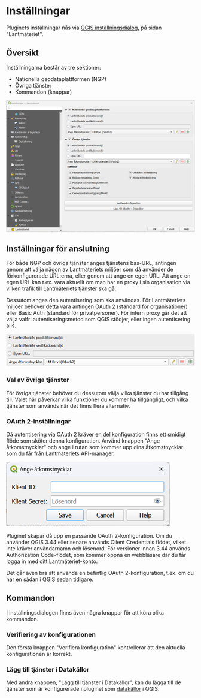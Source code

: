 # Inställningar

Pluginets inställningar nås via [QGIS inställningsdialog](https://docs.qgis.org/latest/en/docs/user_manual/introduction/qgis_configuration.html#options), på sidan "Lantmäteriet".

## Översikt

Inställningarna består av tre sektioner:

* Nationella geodataplattformen (NGP)
* Övriga tjänster
* Kommandon (knappar)

![Inställningarna för pluginet](installningar-oversikt.png)

## Inställningar för anslutning

För både NGP och övriga tjänster anges tjänstens bas-URL, antingen genom att välja någon av Lantmäteriets miljöer som
då använder de förkonfigurerade URL:erna, eller genom att ange en egen URL. Att ange en egen URL kan t.ex. vara aktuellt
om man har en proxy i sin organisation via vilken trafik till Lantmäteriets tjänster ska gå.

Dessutom anges den autentisering som ska användas. För Lantmäteriets miljöer behöver detta vara antingen OAuth 2
(standard för organisationer) eller Basic Auth (standard för privatpersoner). För intern proxy går det att välja valfri
autentiseringsmetod som QGIS stödjer, eller ingen autentisering alls.

![Inställningar för anslutning till tjänst](installningar-anslutning.png)

### Val av övriga tjänster

För övriga tjänster behöver du dessutom välja vilka tjänster du har tillgång till. Valet här påverkar vilka funktioner
du kommer ha tillgängligt, och vilka tjänster som används när det finns flera alternativ.

### OAuth 2-inställningar

Då autentisering via OAuth 2 kräver en del konfiguration finns ett smidigt flöde som sköter denna konfiguration. Använd
knappen "Ange åtkomstnycklar" och ange i rutan som kommer upp dina åtkomstnycklar som du får från Lantmäteriets API-manager.

![Dialog för att skapa OAuth 2-konfiguration](installningar-atkomstnycklar.png)

Pluginet skapar då upp en passande OAuth 2-konfiguration. Om du använder QGIS 3.44 eller senare används Client Credentials
flödet, vilket inte kräver användarnamn och lösenord. För versioner innan 3.44 används Authorization Code-flödet, som kommer
öppna en webbläsare där du får logga in med ditt Lantmäteriet-konto.

Det går även bra att använda en befintlig OAuth 2-konfiguration, t.ex. om du har en sådan i QGIS sedan tidigare.

## Kommandon

I inställningsdialogen finns även några knappar för att köra olika kommandon.

### Verifiering av konfigurationen

Den första knappen "Verifiera konfiguration" kontrollerar att den aktuella konfigurationen är korrekt.

### Lägg till tjänster i Datakällor

Med andra knappen, "Lägg till tjänster i Datakällor", kan du lägga till de tjänster som är konfigurerade i pluginet som
[datakällor](https://docs.qgis.org/latest/en/docs/user_manual/introduction/browser.html) i QGIS.
